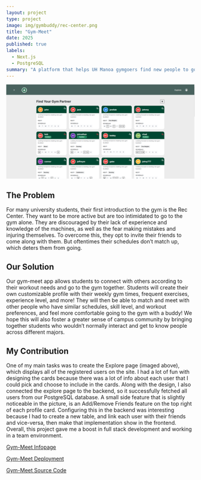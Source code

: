 ```yaml
---
layout: project
type: project
image: img/gymbuddy/rec-center.png
title: "Gym-Meet"
date: 2025
published: true
labels:
  - Next.js
  - PostgreSQL
summary: "A platform that helps UH Manoa gymgoers find new people to go to the gym with"
---
```


<img class="img-fluid" src="../img/gymbuddy/explorepage.png">

## The Problem
For many university students, their first introduction to the gym is the Rec Center. They want to be more active but are too intimidated to go to the gym alone. They are discouraged by their lack of experience and knowledge of the machines, as well as the fear making mistakes and injuring themselves. To overcome this, they opt to invite their friends to come along with them. But oftentimes their schedules don’t match up, which deters them from going.

## Our Solution
Our gym-meet app allows students to connect with others according to their workout needs and go to the gym together. Students will create their own customizable profile with their weekly gym times, frequent exercises, experience level, and more! They will then be able to match and meet with other people who have similar schedules, skill level, and workout preferences, and feel more comfortable going to the gym with a buddy! We hope this will also foster a greater sense of campus community by bringing together students who wouldn’t normally interact and get to know people across different majors.

## My Contribution
One of my main tasks was to create the Explore page (imaged above), which displays all of the registered users on the site. I had a lot of fun with designing the cards because there was a lot of info about each user that I could pick and choose to include in the cards. Along with the design, I also connected the explore page to the backend, so it successfully fetched all users from our PostgreSQL database. A small side feature that is slightly noticeable in the picture, is an Add/Remove Friends feature on the top right of each profile card. Configuring this in the backend was interesting because I had to create a new table, and link each user with their friends and vice-versa, then make that implementation show in the frontend. Overall, this project gave me a boost in full stack development and working in a team environment.

[Gym-Meet Infopage](https://gym-meet.github.io/)

[Gym-Meet Deployment](https://gym-buddy-five.vercel.app/)

[Gym-Meet Source Code](https://github.com/gym-meet/gym-buddy)
